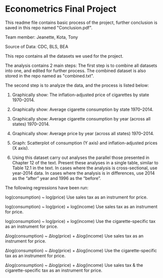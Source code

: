 # Econometrics Final Project
This readme file contains basic process of the project, further conclusion is saved in this repo
named "Conclusion.pdf".

Team member: Jeanette, Kota, Tony

Source of Data:
CDC, BLS, BEA

This repo contains all the datasets we used for the project.

The analysis contains 2 main steps: 
The first step is to combine all datasets into one, and edited for further process. The combined
dataset is also stored in the repo named as "combined.txt".

The second step is to analyze the data, and the process is listed below:

1. Graphically show:
The inflation-adjusted price of cigarettes by state 1970–2014.

2. Graphically show:
Average cigarette consumption by state 1970–2014.

3. Graphically show:
Average cigarette consumption by year (across all states) 1970–2014.

4. Graphically show: 
Average price by year (across all states) 1970–2014.

5. Graph:
Scatterplot of consumption (Y axis) and inflation-adjusted prices (X axis).

6. Using this dataset carry out analyses the parallel those presented in Chapter 12 of the text.
Present these analyses in a single table, similar to Table 12.1 in the text. In cases where the 
analysis is cross-sectional, use year-2014 data. In cases where the analysis is in differences, 
use 2014 as the “after” year and 1996 as the “before”.

  The following regressions have been run:

  log(consumption) ~ log(price) 
  Use sales tax as an instrument for price.

  log(consumption) ~ log(price) + log(income) 
  Use sales tax as an instrument for price.

  log(consumption) ~ log(price) + log(income) 
  Use the cigarette-specific tax as an instrument for price.

  Δlog(consumption) ~ Δlog(price) + Δlog(income) 
  Use sales tax as an instrument for price.

  Δlog(consumption) ~ Δlog(price) + Δlog(income) 
  Use the cigarette-specific tax as an instrument for price.

  Δlog(consumption) ~ Δlog(price) + Δlog(income) 
  Use sales tax & the cigarette-specific tax as an instrument for price.
